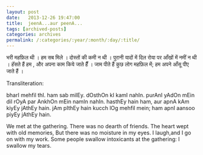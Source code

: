 ```yaml
---
layout: post
date:	2013-12-26 19:47:00
title:  jeenA...aur peenA...
tags: [archived-posts]
categories: archives
permalink: /:categories/:year/:month/:day/:title/
---
```

भरी  महफ़िल  थी ।  हम सब मिले । 
दोस्तों की कमी  न थी । 
पुरानी यादों में दिल रोया 
पर आँखों  में नमीं  न थी । 
हॅसते हैं  हम , और
अपना काम किये जाते हैँ । 
जाम पीते हैं कुछ लोग महफ़िल में;
हम अपने आँसू पीए जाते हैं । 

Transliteration:

bharI mehfil thI. ham sab milEy.
dOsthOn kI kamI nahIn.
purAnI yAdOn mEin dil rOyA
par AnkhOn mEin namIn nahIn.
hasthEy hain ham, aur
apnA kAm kiyEy jAthEy hain.
jAm pIthEy hain kucch lOg mehfil mein;
ham apnI aansoo piyEy jAthEy hain.

We met at the gathering.
There was no dearth of friends.
The heart wept with old memories,
But there was no moisture in my eyes.
I laugh,and
I go on with my work.
Some people swallow intoxicants at the gathering:
I swallow my tears.

